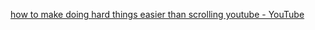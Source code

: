 

[how to make doing hard things easier than scrolling youtube - YouTube](https://www.youtube.com/watch?v=-2jZ-iOR8p4)
